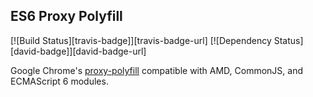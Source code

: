 ## ES6 Proxy Polyfill
[![Build Status][travis-badge]][travis-badge-url]
[![Dependency Status][david-badge]][david-badge-url]

Google Chrome's [proxy-polyfill](https://github.com/GoogleChrome/proxy-polyfill) compatible with AMD, CommonJS, and ECMAScript 6 modules.
